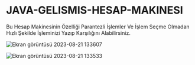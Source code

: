 # JAVA-GELISMIS-HESAP-MAKINESI
 Bu Hesap Makinesinin Özelliği Parantezli İşlemler Ve İşlem Seçme Olmadan Hızlı Şekilde İşleminizi Yazıp Karşılığını Alabilirsiniz.


![Ekran görüntüsü 2023-08-21 133607](https://github.com/CevatEkici/JAVA-GELISMIS-HESAP-MAKINESI/assets/127509097/4fc690aa-7f61-42c2-9ac3-70870870a816)







![Ekran görüntüsü 2023-08-21 133533](https://github.com/CevatEkici/JAVA-GELISMIS-HESAP-MAKINESI/assets/127509097/fe25ecfe-de2d-4dd8-9737-040a27507aa3)

